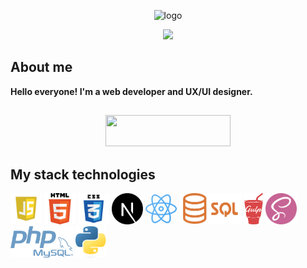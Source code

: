 <p align="center">
  <img width="800px" src="https://assets-global.website-files.com/608a88369ffab4f5de1ed321/63f35253b68fbb93f5aedf7b_JavaScript-code.jpeg" alt="logo" />
</p>


<p align="center"> <img src="https://user-images.githubusercontent.com/120065120/212209674-07b3685e-1127-4f42-9871-3a423d343fa2.svg" /> </p>


## About me


<strong>
  Hello everyone! I'm a web developer and UX/UI designer.
</strong>

##

<p align="center">
   <a href="https://www.behance.net/kostekhuszcza">
     <img width="200px" height="50px" src="https://img.shields.io/badge/Behance-black?style=for-the-badge&logo=Behance&logoColor=white"/>
  </a>
</p>


## My stack technologies

<div>
  <img width="50px" height="50px" padding="10px" src="./logo/js.webp" alt="js" >
  <img width="50px" height="50px" padding="10px" src="./logo/html.png" alt="html" >
  <img width="50px" height="50px" padding="10px" src="./logo/css.webp" alt="css" >
  <img width="50px" height="50px" padding="10px" src="./logo/next.png" alt="next" >
  <img width="50px" height="50px" padding="10px" src="./logo/react.webp" alt="react" >
  <img width="100px" height="50px" padding="10px" src="./logo/sql.png" alt="sql" >
  <img width="30px" height="50px" padding="10px" src="./logo/gulp.png" alt="gulp" >
  <img width="50px" height="50px" padding="10px" src="./logo/scss.webp" alt="scss" >
  <img width="100px" height="50px" padding="10px" src="./logo/php.png" alt="php" >
  <img width="50px" height="50px" padding="10px" src="./logo/python.png" alt="py" >
</div>




<!--
**Konstans8/Konstans8** is a ✨ _special_ ✨ repository because its `README.md` (this file) appears on your GitHub profile.

Here are some ideas to get you started:

- 🔭 I’m currently working on ...
- 🌱 I’m currently learning ...
- 👯 I’m looking to collaborate on ...
- 🤔 I’m looking for help with ...
- 💬 Ask me about ...
- 📫 How to reach me: ...
- 😄 Pronouns: ...
- ⚡ Fun fact: ...
-->

